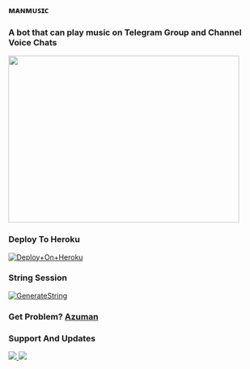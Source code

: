 ### ᴍᴀɴᴍᴜꜱɪᴄ

### A bot that can play music on Telegram Group and Channel Voice Chats

<img src="https://telegra.ph/file/cfd881b09f26fbe7a3fe0.jpg" align="center" width="456" height="330"/>

### Deploy To Heroku

[![Deploy+On+Heroku](https://www.herokucdn.com/deploy/button.svg)](https://heroku.com/deploy?template=https://github.com/dhimasazman/ManMusic)



### String Session

[![GenerateString](https://img.shields.io/badge/repl.it-generateString-yellowgreen)](https://replit.com/@DhimasAzman/Get-Session)

### Get Problem? [Azuman](https://t.me/erojistrix)

### Support And Updates
<a href="https://t.me/httAzumanProjects"><img src="https://img.shields.io/badge/Join Support%20Support-black.svg?style=for-the-badge&logo=Telegram">
<a href="https://t.me/AzumanSquad"><img src="https://img.shields.io/badge/Join Channel%20Update-black.svg?style=for-the-badge&logo=Telegram">
